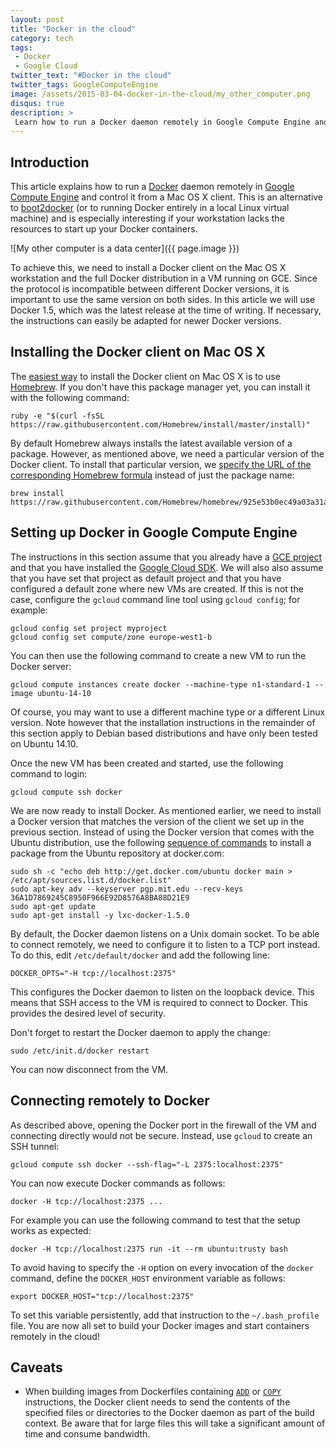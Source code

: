```yaml
---
layout: post
title: "Docker in the cloud"
category: tech
tags:
 - Docker
 - Google Cloud
twitter_text: "#Docker in the cloud"
twitter_tags: GoogleComputeEngine
image: /assets/2015-03-04-docker-in-the-cloud/my_other_computer.png
disqus: true
description: >
 Learn how to run a Docker daemon remotely in Google Compute Engine and control it from your Mac OS X workstation.
---
```


## Introduction

This article explains how to run a [Docker][docker] daemon remotely in [Google Compute Engine][gce] and control it from
a Mac OS X client. This is an alternative to [boot2docker][boot2docker] (or to running Docker entirely in a local Linux
virtual machine) and is especially interesting if your workstation lacks the resources to start up your Docker
containers.

![My other computer is a data center]({{ page.image }})

To achieve this, we need to install a Docker client on the Mac OS X workstation and the full Docker distribution in a
VM running on GCE. Since the protocol is incompatible between different Docker versions, it is important to use the same
version on both sides. In this article we will use Docker 1.5, which was the latest release at the time of writing. If
necessary, the instructions can easily be adapted for newer Docker versions.

## Installing the Docker client on Mac OS X

The [easiest way][docker-osx] to install the Docker client on Mac OS X is to use [Homebrew][brew]. If you don't have
this package manager yet, you can install it with the following command:

    ruby -e "$(curl -fsSL https://raw.githubusercontent.com/Homebrew/install/master/install)"

By default Homebrew always installs the latest available version of a package. However, as mentioned above, we need a
particular version of the Docker client. To install that particular version, we [specify the URL of the corresponding
Homebrew formula][brew-install-version] instead of just the package name:

    brew install https://raw.githubusercontent.com/Homebrew/homebrew/925e53b0ec49a03a31a2aaacc0cc49a8860b0454/Library/Formula/docker.rb

## Setting up Docker in Google Compute Engine

The instructions in this section assume that you already have a [GCE project][gce-project] and that you have installed
the [Google Cloud SDK][cloud-sdk]. We will also also assume that you have set that project as default project and that
you have configured a default zone where new VMs are created. If this is not the case, configure the `gcloud` command
line tool using `gcloud config`; for example:

    gcloud config set project myproject
    gcloud config set compute/zone europe-west1-b

You can then use the following command to create a new VM to run the Docker server:

    gcloud compute instances create docker --machine-type n1-standard-1 --image ubuntu-14-10

Of course, you may want to use a different machine type or a different Linux version. Note however that the installation
instructions in the remainder of this section apply to Debian based distributions and have only been tested on
Ubuntu 14.10.

Once the new VM has been created and started, use the following command to login:

    gcloud compute ssh docker

We are now ready to install Docker. As mentioned earlier, we need to install a Docker version that matches the version
of the client we set up in the previous section. Instead of using the Docker version that comes with the Ubuntu
distribution, use the following [sequence of commands][ubuntu-install-version] to install a package from the Ubuntu
repository at docker.com:

    sudo sh -c "echo deb http://get.docker.com/ubuntu docker main > /etc/apt/sources.list.d/docker.list"
    sudo apt-key adv --keyserver pgp.mit.edu --recv-keys 36A1D7869245C8950F966E92D8576A8BA88D21E9
    sudo apt-get update
    sudo apt-get install -y lxc-docker-1.5.0

By default, the Docker daemon listens on a Unix domain socket. To be able to connect remotely, we need to configure it
to listen to a TCP port instead. To do this, edit `/etc/default/docker` and add the following line:

    DOCKER_OPTS="-H tcp://localhost:2375"

This configures the Docker daemon to listen on the loopback device. This means that SSH access to the VM is required
to connect to Docker. This provides the desired level of security.

Don't forget to restart the Docker daemon to apply the change:

    sudo /etc/init.d/docker restart

You can now disconnect from the VM.

## Connecting remotely to Docker

As described above, opening the Docker port in the firewall of the VM and connecting directly would not be secure.
Instead, use `gcloud` to create an SSH tunnel:

    gcloud compute ssh docker --ssh-flag="-L 2375:localhost:2375"

You can now execute Docker commands as follows:

    docker -H tcp://localhost:2375 ...

For example you can use the following command to test that the setup works as expected:

    docker -H tcp://localhost:2375 run -it --rm ubuntu:trusty bash

To avoid having to specify the `-H` option on every invocation of the `docker` command, define the `DOCKER_HOST`
environment variable as follows:

    export DOCKER_HOST="tcp://localhost:2375"

To set this variable persistently, add that instruction to the `~/.bash_profile` file.
You are now all set to build your Docker images and start containers remotely in the cloud!

## Caveats

*   When building images from Dockerfiles containing [`ADD`][add] or [`COPY`][copy] instructions, the Docker client
    needs to send the contents of the specified files or directories to the Docker daemon as part of the build context.
    Be aware that for large files this will take a significant amount of time and consume bandwidth.

[docker]: https://www.docker.com/
[gce]: https://cloud.google.com/compute/
[boot2docker]: http://boot2docker.io/
[docker-osx]: http://viget.com/extend/how-to-use-docker-on-os-x-the-missing-guide
[brew]: http://brew.sh/
[brew-install-version]: http://stackoverflow.com/questions/3987683/homebrew-install-specific-version-of-formula#answer-17757092
[cloud-sdk]: https://cloud.google.com/sdk/
[gce-project]: https://cloud.google.com/compute/docs/projects
[ubuntu-install-version]: https://github.com/docker/docker/issues/9697#issuecomment-67232206
[add]: https://docs.docker.com/reference/builder/#add
[copy]: https://docs.docker.com/reference/builder/#copy
